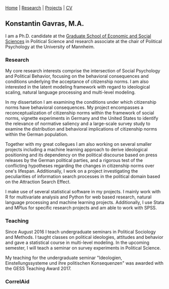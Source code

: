 [Home](https://kostagav.github.io/) | [Research](https://github.com/KostaGav/KostaGav.github.io/blob/master/research.md) | [Projects](https://github.com/KostaGav/KostaGav.github.io/blob/master/projects.md) | [CV](https://github.com/KostaGav/KostaGav.github.io/blob/master/CV.md)

## Konstantin Gavras, M.A. 

I am a Ph.D. candidate at the [Graduate School of Economic and Social Sciences](https://gess.uni-mannheim.de/) in Political Science and research associate at the chair of Political Psychology at the University of Mannheim. 

### Research

My core research interests comprise the intersection of Social Psychology and Political Behavior, focusing on the behavioral consequences and conditions underlying the acceptance of citizenship norms. I am also interested in the latent modeling framework with regard to ideological scaling, natural language processing and multi-level modeling.

In my dissertation I am examining the conditions under which citizenship norms have behavioral consequences. My project encompasses a reconceptualization of citizenship norms within the framework of social norms, vignette experiments in Germany and the United States to identify the relevance of normative saliency and a large-scale survey study to examine the distribution and behavioral implications of citizenship norms within the German population.

Together with my great collegues I am also working on several smaller projects including a machine learning approach to derive ideological positioning and its dependency on the political discourse based on press releases by the German political parties, and a rigorous test of the conflicting hypotheses regarding the changes in citizenship norms over one's lifespan. Additionally, I work on a project investigating the peculiarities of information search processes in the political domain based on the Attraction Search Effect.

I make use of several statistical software in my projects. I mainly work with R for multivariate analysis and Python for web based research, natural language processing and machine learning projects. Additionally, I use Stata and MPlus for specific research projects and am able to work with SPSS.

### Teaching

Since August 2016 I teach undergraduate seminars in Political Sociology and Methods. I taught classes on political ideologies, attitudes and behavior and gave a statistical course in multi-level modeling. In the upcoming semester, I will teach a seminar on survey experiments in Political Science.

My teaching for the undergraduate seminar "Ideologien, Einstellungssysteme und ihre politischen Konsequenzen" was awarded with the GESS Teaching Award 2017.

### CorrelAid


